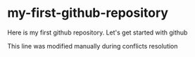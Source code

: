 # my-first-github-repository
Here is my first github repository. Let's get started with github

This line was modified manually during conflicts resolution
